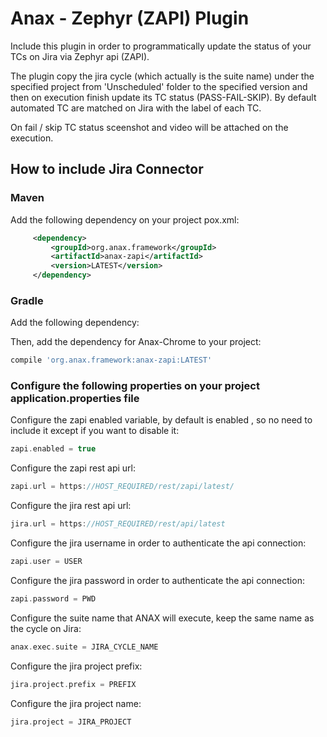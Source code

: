 # Anax - Zephyr (ZAPI) Plugin
Include this plugin in order to programmatically update the status of your TCs on Jira via Zephyr api (ZAPI).

The plugin copy the jira cycle (which actually is the suite name) under the specified project from 'Unscheduled' folder to the specified version and then on execution finish update its TC status (PASS-FAIL-SKIP).
By default automated TC are matched on Jira with the label of each TC.

On fail / skip TC status sceenshot and video will be attached on the execution.

## How to include Jira Connector
### Maven 
Add the following dependency on your project pox.xml:
```xml
     <dependency>
         <groupId>org.anax.framework</groupId>
         <artifactId>anax-zapi</artifactId>
         <version>LATEST</version>
     </dependency>
```

### Gradle

Add the following dependency:

Then, add the dependency for Anax-Chrome to your project:
```gradle
compile 'org.anax.framework:anax-zapi:LATEST'
```

### Configure the following properties on your project application.properties file


Configure the zapi enabled variable, by default is enabled , so no need to include it except if you want to disable it:
```gradle
zapi.enabled = true
```

Configure the zapi rest api url:
```gradle
zapi.url = https://HOST_REQUIRED/rest/zapi/latest/
```

Configure the jira rest api url:
```gradle
jira.url = https://HOST_REQUIRED/rest/api/latest
```

Configure the jira username in order to authenticate the api connection:
```gradle
zapi.user = USER
```

Configure the jira password in order to authenticate the api connection:
```gradle
zapi.password = PWD
```

Configure the suite name that ANAX will execute, keep the same name as the cycle on Jira:
```gradle
anax.exec.suite = JIRA_CYCLE_NAME
```

Configure the jira project prefix:
```gradle
jira.project.prefix = PREFIX
```

Configure the jira project name:
```gradle
jira.project = JIRA_PROJECT
```
